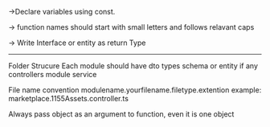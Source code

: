 ->Declare variables using const.

->
function names should start with small letters and follows relavant caps

-> Write Interface or entity as return Type

---

Folder Strucure
Each module should have
dto
types
schema or entity if any
controllers
module
service

File name convention
modulename.yourfilename.filetype.extention
example: marketplace.1155Assets.controller.ts

Always pass object as an argument to function, even it is one object
